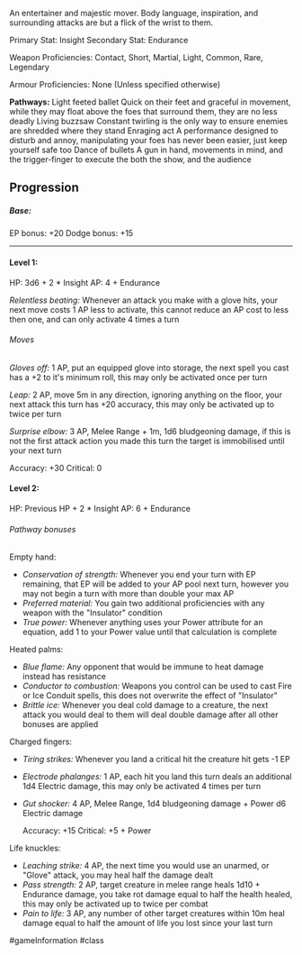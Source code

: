 An entertainer and majestic mover. Body language, inspiration, and surrounding attacks are but a flick of the wrist to them.

Primary Stat: Insight
Secondary Stat: Endurance

Weapon Proficiencies: Contact, Short, Martial, Light, Common, Rare, Legendary

Armour Proficiencies: None (Unless specified otherwise)

**Pathways:**
Light feeted ballet
	Quick on their feet and graceful in movement, while they may float above the foes that surround them, they are no less deadly
Living buzzsaw
	Constant twirling is the only way to ensure enemies are shredded where they stand
Enraging act
	A performance designed to disturb and annoy, manipulating your foes has never been easier, just keep yourself safe too
Dance of bullets
	A gun in hand, movements in mind, and the trigger-finger to execute the both the show, and the audience

## Progression

##### Base:
EP bonus: +20
Dodge bonus: +15

---
#### Level 1:

HP: 3d6 + 2 * Insight
AP: 4 + Endurance

*Relentless beating:* Whenever an attack you make with a glove hits, your next move costs 1 AP less to activate, this cannot reduce an AP cost to less then one, and can only activate 4 times a turn
###### Moves
*Gloves off:* 1 AP, put an equipped glove into storage, the next spell you cast has a +2 to it's minimum roll, this may only be activated once per turn

*Leap:* 2 AP, move 5m in any direction, ignoring anything on the floor, your next attack this turn has +20 accuracy, this may only be activated up to twice per turn

*Surprise elbow:* 3 AP, Melee Range + 1m, 1d6 bludgeoning damage, if this is not the first attack action you made this turn the target is immobilised until your next turn

Accuracy: +30
Critical: 0

#### Level 2:

HP: Previous HP + 2 * Insight
AP: 6 + Endurance

###### Pathway bonuses

Empty hand: 
- *Conservation of strength:* Whenever you end your turn with EP remaining, that EP will be added to your AP pool next turn, however you may not begin a turn with more than double your max AP
- *Preferred material:* You gain two additional proficiencies with any weapon with the "Insulator" condition
- *True power:* Whenever anything uses your Power attribute for an equation, add 1 to your Power value until that calculation is complete

Heated palms:
- *Blue flame:* Any opponent that would be immune to heat damage instead has resistance
- *Conductor to combustion:* Weapons you control can be used to cast Fire or Ice Conduit spells, this does not overwrite the effect of "Insulator"
- *Brittle ice:* Whenever you deal cold damage to a creature, the next attack you would deal to them will deal double damage after all other bonuses are applied

Charged fingers:
- *Tiring strikes:* Whenever you land a critical hit the creature hit gets -1 EP
- *Electrode phalanges:* 1 AP, each hit you land this turn deals an additional 1d4 Electric damage, this may only be activated 4 times per turn
- *Gut shocker:* 4 AP, Melee Range, 1d4 bludgeoning damage + Power d6 Electric damage

  Accuracy: +15
  Critical: +5 + Power

Life knuckles:
- *Leaching strike:* 4 AP, the next time you would use an unarmed, or "Glove" attack, you may heal half the damage dealt
- *Pass strength:* 2 AP, target creature in melee range heals 1d10 + Endurance damage, you take rot damage equal to half the health healed, this may only be activated up to twice per combat
- *Pain to life:* 3 AP, any number of other target creatures within 10m heal damage equal to half the amount of life you lost since your last turn

#gameInformation #class